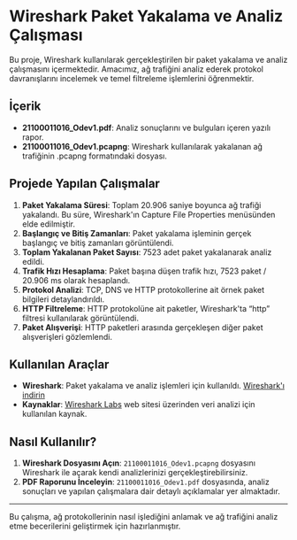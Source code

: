 # Wireshark Paket Yakalama ve Analiz Çalışması

Bu proje, Wireshark kullanılarak gerçekleştirilen bir paket yakalama ve analiz çalışmasını içermektedir. Amacımız, ağ trafiğini analiz ederek protokol davranışlarını incelemek ve temel filtreleme işlemlerini öğrenmektir.

## İçerik

- **21100011016_Odev1.pdf**: Analiz sonuçlarını ve bulguları içeren yazılı rapor.
- **21100011016_Odev1.pcapng**: Wireshark kullanılarak yakalanan ağ trafiğinin .pcapng formatındaki dosyası.

## Projede Yapılan Çalışmalar

1. **Paket Yakalama Süresi**: Toplam 20.906 saniye boyunca ağ trafiği yakalandı. Bu süre, Wireshark'ın Capture File Properties menüsünden elde edilmiştir.
2. **Başlangıç ve Bitiş Zamanları**: Paket yakalama işleminin gerçek başlangıç ve bitiş zamanları görüntülendi.
3. **Toplam Yakalanan Paket Sayısı**: 7523 adet paket yakalanarak analiz edildi.
4. **Trafik Hızı Hesaplama**: Paket başına düşen trafik hızı, 7523 paket / 20.906 ms olarak hesaplandı.
5. **Protokol Analizi**: TCP, DNS ve HTTP protokollerine ait örnek paket bilgileri detaylandırıldı.
6. **HTTP Filtreleme**: HTTP protokolüne ait paketler, Wireshark'ta “http” filtresi kullanılarak görüntülendi.
7. **Paket Alışverişi**: HTTP paketleri arasında gerçekleşen diğer paket alışverişleri gözlemlendi.

## Kullanılan Araçlar

- **Wireshark**: Paket yakalama ve analiz işlemleri için kullanıldı. [Wireshark'ı indirin](https://www.wireshark.org/)
- **Kaynaklar**: [Wireshark Labs](http://gaia.cs.umass.edu/wireshark-labs/INTRO-wireshark-file1.html) web sitesi üzerinden veri analizi için kullanılan kaynak.

## Nasıl Kullanılır?

1. **Wireshark Dosyasını Açın**: `21100011016_Odev1.pcapng` dosyasını Wireshark ile açarak kendi analizlerinizi gerçekleştirebilirsiniz.
2. **PDF Raporunu İnceleyin**: `21100011016_Odev1.pdf` dosyasında, analiz sonuçları ve yapılan çalışmalara dair detaylı açıklamalar yer almaktadır.

---

Bu çalışma, ağ protokollerinin nasıl işlediğini anlamak ve ağ trafiğini analiz etme becerilerini geliştirmek için hazırlanmıştır.

